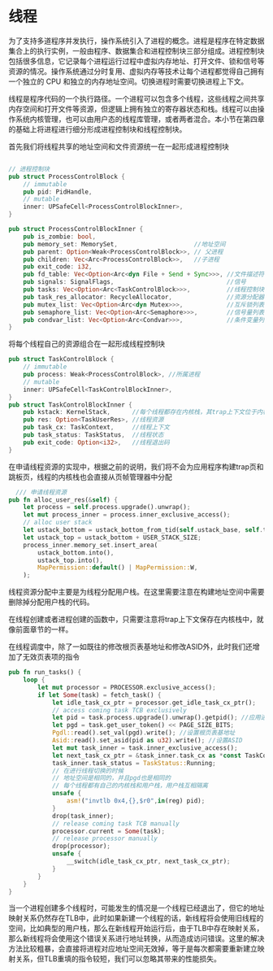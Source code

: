 # 线程

为了支持多道程序并发执行，操作系统引入了进程的概念。进程是程序在特定数据集合上的执行实例，一般由程序、数据集合和进程控制块三部分组成。进程控制块包括很多信息，它记录每个进程运行过程中虚拟内存地址、打开文件、锁和信号等资源的情况。操作系统通过分时复用、虚拟内存等技术让每个进程都觉得自己拥有一个独立的 CPU 和独立的内存地址空间。切换进程时需要切换进程上下文。

线程是程序代码的一个执行路径。一个进程可以包含多个线程，这些线程之间共享内存空间和打开文件等资源，但逻辑上拥有独立的寄存器状态和栈。线程可以由操作系统内核管理，也可以由用户态的线程库管理，或者两者混合。本小节在第四章的基础上将进程进行细分形成进程控制块和线程控制块。

首先我们将线程共享的地址空间和文件资源统一在一起形成进程控制块

```rust

// 进程控制块
pub struct ProcessControlBlock {
    // immutable
    pub pid: PidHandle,
    // mutable
    inner: UPSafeCell<ProcessControlBlockInner>,
}

pub struct ProcessControlBlockInner {
    pub is_zombie: bool,
    pub memory_set: MemorySet,                     //地址空间
    pub parent: Option<Weak<ProcessControlBlock>>, // 父进程
    pub children: Vec<Arc<ProcessControlBlock>>,   //子进程
    pub exit_code: i32,
    pub fd_table: Vec<Option<Arc<dyn File + Send + Sync>>>, //文件描述符表
    pub signals: SignalFlags,                               //信号
    pub tasks: Vec<Option<Arc<TaskControlBlock>>>,          //线程控制块
    pub task_res_allocator: RecycleAllocator,               //资源分配器
    pub mutex_list: Vec<Option<Arc<dyn Mutex>>>,            //互斥锁列表
    pub semaphore_list: Vec<Option<Arc<Semaphore>>>,        //信号量列表
    pub condvar_list: Vec<Option<Arc<Condvar>>>,            //条件变量列表
}
```

将每个线程自己的资源组合在一起形成线程控制块

```rust
pub struct TaskControlBlock {
    // immutable
    pub process: Weak<ProcessControlBlock>, //所属进程
    // mutable
    inner: UPSafeCell<TaskControlBlockInner>,
}
pub struct TaskControlBlockInner {
    pub kstack: KernelStack,      //每个线程都存在内核栈，其trap上下文位于内核栈上
    pub res: Option<TaskUserRes>, //线程资源
    pub task_cx: TaskContext,     //线程上下文
    pub task_status: TaskStatus,  //线程状态
    pub exit_code: Option<i32>,   //线程退出码
}

```

在申请线程资源的实现中，根据之前的说明，我们将不会为应用程序构建trap页和跳板页，线程的内核栈也会直接从页帧管理器中分配

```rust
  /// 申请线程资源
pub fn alloc_user_res(&self) {
    let process = self.process.upgrade().unwrap();
    let mut process_inner = process.inner_exclusive_access();
    // alloc user stack
    let ustack_bottom = ustack_bottom_from_tid(self.ustack_base, self.tid);
    let ustack_top = ustack_bottom + USER_STACK_SIZE;
    process_inner.memory_set.insert_area(
        ustack_bottom.into(),
        ustack_top.into(),
        MapPermission::default() | MapPermission::W,
    );
```

线程资源分配中主要是为线程分配用户栈。在这里需要注意在构建地址空间中需要删除掉分配用户栈的代码。

在线程创建或者进程创建的函数中，只需要注意将trap上下文保存在内核栈中，就像前面章节的一样。

在线程调度中，除了一如既往的修改根页表基地址和修改ASID外，此时我们还增加了无效页表项的指令

```rust
pub fn run_tasks() {
    loop {
        let mut processor = PROCESSOR.exclusive_access();
        if let Some(task) = fetch_task() {
            let idle_task_cx_ptr = processor.get_idle_task_cx_ptr();
            // access coming task TCB exclusively
            let pid = task.process.upgrade().unwrap().getpid(); //应用进程号
            let pgd = task.get_user_token() << PAGE_SIZE_BITS;
            Pgdl::read().set_val(pgd).write(); //设置根页表基地址
            Asid::read().set_asid(pid as u32).write(); //设置ASID
            let mut task_inner = task.inner_exclusive_access();
            let next_task_cx_ptr = &task_inner.task_cx as *const TaskContext;
            task_inner.task_status = TaskStatus::Running;
            // 在进行线程切换的时候
            // 地址空间是相同的，并且pgd也是相同的
            // 每个线程都有自己的内核栈和用户栈，用户栈互相隔离
            unsafe {
                asm!("invtlb 0x4,{},$r0",in(reg) pid);
            }
            drop(task_inner);
            // release coming task TCB manually
            processor.current = Some(task);
            // release processor manually
            drop(processor);
            unsafe {
                __switch(idle_task_cx_ptr, next_task_cx_ptr);
            }
        }
    }
}
```

当一个进程创建多个线程时，可能发生的情况是一个线程已经退出了，但它的地址映射关系仍然存在TLB中，此时如果新建一个线程的话，新线程将会使用旧线程的空间，比如典型的用户栈，那么在新线程开始运行后，由于TLB中存在映射关系，那么新线程将会使用这个错误关系进行地址转换，从而造成访问错误。这里的解决方法比较粗暴，会直接将进程对应地址空间无效掉，等于是每次都需要重新建立映射关系，但TLB重填的指令较短，我们可以忽略其带来的性能损失。
